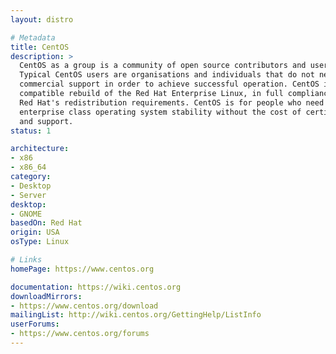 ```yaml
---
layout: distro

# Metadata
title: CentOS
description: >
  CentOS as a group is a community of open source contributors and users.
  Typical CentOS users are organisations and individuals that do not need strong
  commercial support in order to achieve successful operation. CentOS is 100%
  compatible rebuild of the Red Hat Enterprise Linux, in full compliance with
  Red Hat's redistribution requirements. CentOS is for people who need an
  enterprise class operating system stability without the cost of certification
  and support.
status: 1

architecture:
- x86
- x86_64
category:
- Desktop
- Server
desktop:
- GNOME
basedOn: Red Hat
origin: USA
osType: Linux

# Links
homePage: https://www.centos.org

documentation: https://wiki.centos.org
downloadMirrors:
- https://www.centos.org/download
mailingList: http://wiki.centos.org/GettingHelp/ListInfo
userForums:
- https://www.centos.org/forums
---
```

